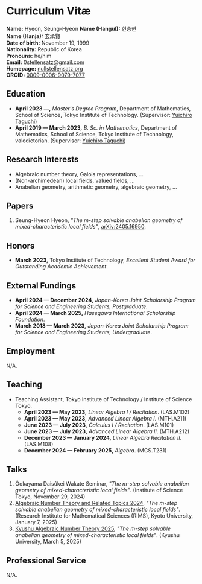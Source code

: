 # Curriculum Vitæ
**Name:** Hyeon, Seung-Hyeon
**Name (Hangul):** 현승현  
**Name (Hanja):** 玄承賢  
**Date of birth:** November 19, 1999  
**Nationality:** Republic of Korea  
**Pronouns:** he/him  
**Email:** [0stellensatz@gmail.com](mailto:0stellensatz@gmail.com)  
**Homepage:** [nullstellensatz.org](https://nullstellensatz.org)  
**ORCID:** [0009-0006-9079-7077](https://orcid.org/0009-0006-9079-7077)

## Education
- **April 2023 —,** _Master's Degree Program_, Department of Mathematics, School of Science, Tokyo Institute of Technology. (Supervisor: [Yuichiro Taguchi](https://www.genealogy.math.ndsu.nodak.edu/id.php?id=174878))
- **April 2019 — March 2023,** _B. Sc. in Mathematics_, Department of Mathematics, School of Science, Tokyo Institute of Technology, valedictorian. (Supervisor: [Yuichiro Taguchi](https://www.genealogy.math.ndsu.nodak.edu/id.php?id=174878))

## Research Interests
- Algebraic number theory, Galois representations, …
- (Non-archimedean) local fields, valued fields, …
- Anabelian geometry, arithmetic geometry, algebraic geometry, …

## Papers
1. Seung-Hyeon Hyeon, _"The m-step solvable anabelian geometry of mixed-characteristic local fields"_, [arXiv:2405.16950](https://arxiv.org/abs/2405.16950).

## Honors
- **March 2023,** Tokyo Institute of Technology, _Excellent Student Award for Outstanding Academic Achievement_.

## External Fundings
- **April 2024 — December 2024,** _Japan-Korea Joint Scholarship Program for Science and Engineering Students, Postgraduate._
- **April 2024 — March 2025,** _Hasegawa International Scholarship Foundation_.
- **March 2018 — March 2023,** _Japan-Korea Joint Scholarship Program for Science and Engineering Students, Undergraduate_.

## Employment
N/A.

## Teaching
- Teaching Assistant, Tokyo Institute of Technology / Institute of Science Tokyo.
    - **April 2023 — May 2023,** _Linear Algebra I / Recitation_. (LAS.M102)
    - **April 2023 — May 2023,** _Advanced Linear Algebra I_. (MTH.A211)
    - **June 2023 — July 2023,** _Calculus I / Recitation_. (LAS.M101)
    - **June 2023 — July 2023,** _Advanced Linear Algebra II_. (MTH.A212)
    - **December 2023 — January 2024,** _Linear Algebra Recitation II_. (LAS.M108)
    - **December 2024 — February 2025,** _Algebra_. (MCS.T231)

## Talks
1. Ôokayama Daisûkei Wakate Seminar, _"The m-step solvable anabelian geometry of mixed-characteristic local fields"_. (Institute of Science Tokyo, November 29, 2024)
2. [Algebraic Number Theory and Related Topics 2024](https://sites.google.com/view/rims-ant-2024/english?authuser=0), _"The m-step solvable anabelian geometry of mixed-characteristic local fields"_. (Research Institute for Mathematical Sciences (RIMS), Kyoto University, January 7, 2025)
3. [Kyushu Algebraic Number Theory 2025](https://sites.google.com/view/kyushuant2025), _"The m-step solvable anabelian geometry of mixed-characteristic local fields"_. (Kyushu University, March 5, 2025)

## Professional Service
N/A.